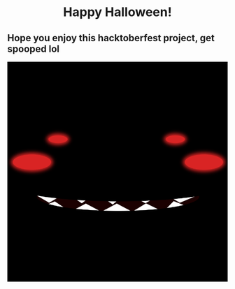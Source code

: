 <h1 align='center'>Happy Halloween!</h1>

## Hope you enjoy this hacktoberfest project, get spooped lol

![cover](cover.png)